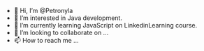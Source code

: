 - 👋 Hi, I’m @Petronyla
- 👀 I’m interested in Java development.
- 🌱 I’m currently learning JavaScript on LinkedinLearning course.
- 💞️ I’m looking to collaborate on ...
- 📫 How to reach me ...

<!---
Petronyla/Petronyla is a ✨ special ✨ repository because its `README.md` (this file) appears on your GitHub profile.
You can click the Preview link to take a look at your changes.
--->
